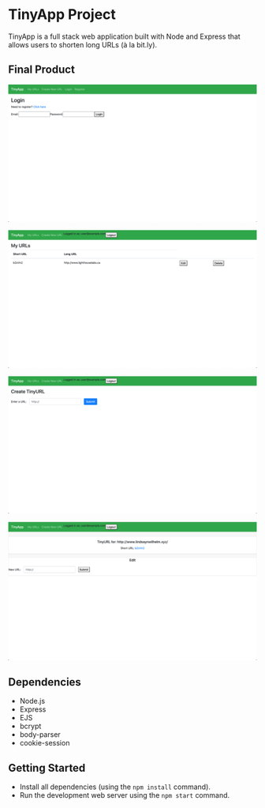 # TinyApp Project

TinyApp is a full stack web application built with Node and Express that allows users to shorten long URLs (à la bit.ly).

## Final Product

!["Login Page"](https://github.com/lindsaywilhelm11/tinyapp/blob/master/docs/login.png?raw=true)

!["Main URL Page"](https://github.com/lindsaywilhelm11/tinyapp/blob/master/docs/myURLs.png?raw=true)

!["Create URL Page"](https://github.com/lindsaywilhelm11/tinyapp/blob/master/docs/createURL.png?raw=true)

!["Edit URL Page"](https://github.com/lindsaywilhelm11/tinyapp/blob/master/docs/editURL.png?raw=true)

## Dependencies

- Node.js
- Express
- EJS
- bcrypt
- body-parser
- cookie-session

## Getting Started

- Install all dependencies (using the `npm install` command).
- Run the development web server using the `npm start` command.
